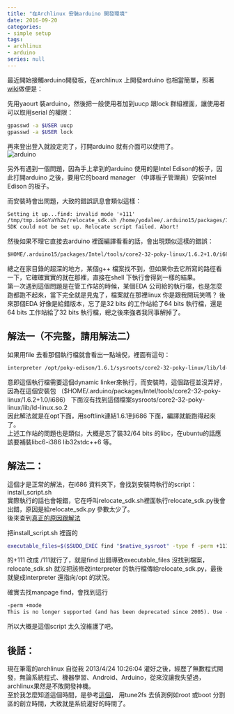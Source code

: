```yaml
---
title: "在Archlinux 安裝arduino 開發環境"
date: 2016-09-20
categories:
- simple setup
tags:
- archlinux
- arduino
series: null
---
```


最近開始接觸arduino開發板，在archlinux 上開發arduino 也相當簡單，照著 [wiki](https://wiki.archlinux.org/index.php/arduino)做便是：  
<!--more-->

先用yaourt 裝arduino，然後把一般使用者加到uucp 跟lock 群組裡面，讓使用者可以取用serial 的權限：  
```bash
gpasswd -a $USER uucp
gpasswd -a $USER lock
```

再來登出登入就設定完了，打開arduino 就有介面可以使用了。  
![arduino](/images/posts/arduino.png)

另外有遇到一個問題，因為手上拿到的arduino 使用的是Intel Edison的板子，因此打開arduino 之後，要用它的board manager （中譯板子管理員）安裝Intel Edison 的板子。  

而安裝時會出問題，大致的錯誤訊息會類似這樣：  
```txt
Setting it up...find: invalid mode '+111'
/tmp/tmp.ioGoYaYhZu/relocate_sdk.sh /home/yodalee/.arduino15/packages/Intel/tools/core2-32-poky-linux/1.6.2+1.0/i686/relocate_sdk.sh
SDK could not be set up. Relocate script failed. Abort!
```
然後如果不理它直接去arduino 裡面編譯看看的話，會出現類似這樣的錯誤：  
```txt
$HOME/.arduino15/packages/Intel/tools/core2-32-poky-linux/1.6.2+1.0/i686/sysroots/x86_64-pokysdk-linux/usr/bin/i586-poky-linux/i586-poky-linux-g++: No such file or directory
```

總之在家目錄的超深的地方，某個g++ 檔案找不到，但如果你去它所寫的路徑看一下，它確確實實的就在那裡，直接在shell 下執行會得到一樣的結果。  
第一次遇到這個問題是在管工作站的時候，某個EDA 公司給的執行檔，也是怎麼跑都跑不起來，當下完全就是見鬼了，檔案就在那裡linux 你是跟我開玩笑嗎？
後來那個EDA 好像是給錯版本，忘了是32 bits 的工作站給了64 bits 執行檔，還是64 bits 工作站給了32 bits 執行檔，總之後來強者我同事解掉了。  

## 解法一（不完整，請用解法二）  
如果用file 去看那個執行檔就會看出一點端倪，裡面有這句：  
```txt
interpreter /opt/poky-edison/1.6.1/sysroots/core2-32-poky-linux/lib/ld-linux.so.2
```
意即這個執行檔需要這個dynamic linker來執行，而安裝時，這個路徑並沒弄好，因為在這個安裝包
（$HOME/.arduino/packages/Intel/tools/core2-32-poky-linux/1.6.2+1.0/i686）
下面沒有找到這個檔案sysroots/core2-32-poky-linux/lib/ld-linux.so.2  
因此解法就是在opt下面，用softlink連結1.6.1到i686 下面，編譯就能跑得起來了。  
上述工作站的問題也是類似，大概是忘了裝32/64 bits 的libc，在ubuntu的話應該要補裝libc6-i386 lib32stdc++6 等。  

## 解法二：  
這個才是正常的解法，在i686 資料夾下，會找到安裝時執行的script：install\_script.sh  
實際執行的話也會報錯，它在呼叫relocate\_sdk.sh裡面執行relocate\_sdk.py後會出錯，原因是給relocate\_sdk.py 參數太少了。  
後來查到[真正的原因跟解法](http://askubuntu.com/questions/764715/unable-to-install-intel-i586-library-intel-galileo-gen-2-in-arduino-ide-on-ubu)  

把install\_script.sh 裡面的  
```bash
executable_files=$($SUDO_EXEC find "$native_sysroot" -type f -perm +111 -exec printf "\"%s\" " {} \; )
```
的+111 改成 /111就行了，就是find 出錯導致executable\_files 沒找到檔案，
relocate\_sdk.sh 就沒把該修改interpreter 的執行檔傳給relocate\_sdk.py，最後就變成interpreter 還指向/opt 的狀況。  

確實去找manpage find，會找到這行  
```txt
-perm +mode
This is no longer supported (and has been deprecated since 2005). Use -perm /mode instead.
```
所以大概是這個script 太久沒維護了吧。  

## 後話：  
現在筆電的archlinux 自從我 2013/4/24 10:26:04 灌好之後，經歷了無數程式開發，無論系統程式、機器學習、Android、Arduino，從來沒讓我失望過，archlinux果然是不敗開發神機。  
至於我怎麼知道這個時間，是參考[這個](http://unix.stackexchange.com/questions/9971/how-do-i-find-how-long-ago-a-linux-system-was-installed)，
用tune2fs 去偵測例如root 或boot 分割區的創立時間，大致就是系統灌好的時間了。